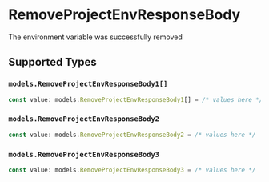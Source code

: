 # RemoveProjectEnvResponseBody

The environment variable was successfully removed


## Supported Types

### `models.RemoveProjectEnvResponseBody1[]`

```typescript
const value: models.RemoveProjectEnvResponseBody1[] = /* values here */
```

### `models.RemoveProjectEnvResponseBody2`

```typescript
const value: models.RemoveProjectEnvResponseBody2 = /* values here */
```

### `models.RemoveProjectEnvResponseBody3`

```typescript
const value: models.RemoveProjectEnvResponseBody3 = /* values here */
```

